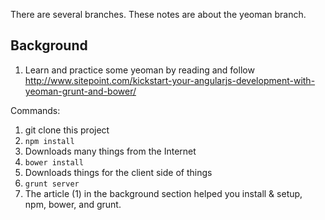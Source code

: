 There are several branches.    These notes are about the yeoman branch.

Background
------
1. Learn and practice some yeoman by reading and follow http://www.sitepoint.com/kickstart-your-angularjs-development-with-yeoman-grunt-and-bower/


Commands:

1. git clone this project
1. ```npm install```   
1. Downloads many things from the Internet
1. ```bower install```
1. Downloads things for the client side of things
1. ```grunt server```
1. The article (1) in the background section helped you install & setup, npm, bower, and grunt.


